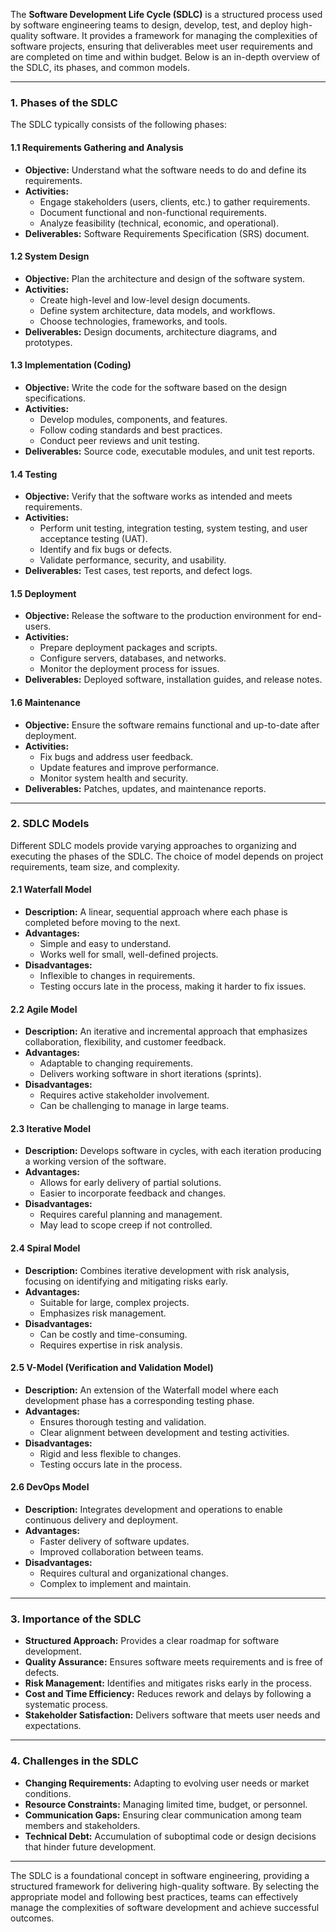 The **Software Development Life Cycle (SDLC)** is a structured process used by software engineering teams to design, develop, test, and deploy high-quality software. It provides a framework for managing the complexities of software projects, ensuring that deliverables meet user requirements and are completed on time and within budget. Below is an in-depth overview of the SDLC, its phases, and common models.

---

### **1. Phases of the SDLC**
The SDLC typically consists of the following phases:

#### **1.1 Requirements Gathering and Analysis**
- **Objective:** Understand what the software needs to do and define its requirements.
- **Activities:**
  - Engage stakeholders (users, clients, etc.) to gather requirements.
  - Document functional and non-functional requirements.
  - Analyze feasibility (technical, economic, and operational).
- **Deliverables:** Software Requirements Specification (SRS) document.

#### **1.2 System Design**
- **Objective:** Plan the architecture and design of the software system.
- **Activities:**
  - Create high-level and low-level design documents.
  - Define system architecture, data models, and workflows.
  - Choose technologies, frameworks, and tools.
- **Deliverables:** Design documents, architecture diagrams, and prototypes.

#### **1.3 Implementation (Coding)**
- **Objective:** Write the code for the software based on the design specifications.
- **Activities:**
  - Develop modules, components, and features.
  - Follow coding standards and best practices.
  - Conduct peer reviews and unit testing.
- **Deliverables:** Source code, executable modules, and unit test reports.

#### **1.4 Testing**
- **Objective:** Verify that the software works as intended and meets requirements.
- **Activities:**
  - Perform unit testing, integration testing, system testing, and user acceptance testing (UAT).
  - Identify and fix bugs or defects.
  - Validate performance, security, and usability.
- **Deliverables:** Test cases, test reports, and defect logs.

#### **1.5 Deployment**
- **Objective:** Release the software to the production environment for end-users.
- **Activities:**
  - Prepare deployment packages and scripts.
  - Configure servers, databases, and networks.
  - Monitor the deployment process for issues.
- **Deliverables:** Deployed software, installation guides, and release notes.

#### **1.6 Maintenance**
- **Objective:** Ensure the software remains functional and up-to-date after deployment.
- **Activities:**
  - Fix bugs and address user feedback.
  - Update features and improve performance.
  - Monitor system health and security.
- **Deliverables:** Patches, updates, and maintenance reports.

---

### **2. SDLC Models**
Different SDLC models provide varying approaches to organizing and executing the phases of the SDLC. The choice of model depends on project requirements, team size, and complexity.

#### **2.1 Waterfall Model**
- **Description:** A linear, sequential approach where each phase is completed before moving to the next.
- **Advantages:**
  - Simple and easy to understand.
  - Works well for small, well-defined projects.
- **Disadvantages:**
  - Inflexible to changes in requirements.
  - Testing occurs late in the process, making it harder to fix issues.

#### **2.2 Agile Model**
- **Description:** An iterative and incremental approach that emphasizes collaboration, flexibility, and customer feedback.
- **Advantages:**
  - Adaptable to changing requirements.
  - Delivers working software in short iterations (sprints).
- **Disadvantages:**
  - Requires active stakeholder involvement.
  - Can be challenging to manage in large teams.

#### **2.3 Iterative Model**
- **Description:** Develops software in cycles, with each iteration producing a working version of the software.
- **Advantages:**
  - Allows for early delivery of partial solutions.
  - Easier to incorporate feedback and changes.
- **Disadvantages:**
  - Requires careful planning and management.
  - May lead to scope creep if not controlled.

#### **2.4 Spiral Model**
- **Description:** Combines iterative development with risk analysis, focusing on identifying and mitigating risks early.
- **Advantages:**
  - Suitable for large, complex projects.
  - Emphasizes risk management.
- **Disadvantages:**
  - Can be costly and time-consuming.
  - Requires expertise in risk analysis.

#### **2.5 V-Model (Verification and Validation Model)**
- **Description:** An extension of the Waterfall model where each development phase has a corresponding testing phase.
- **Advantages:**
  - Ensures thorough testing and validation.
  - Clear alignment between development and testing activities.
- **Disadvantages:**
  - Rigid and less flexible to changes.
  - Testing occurs late in the process.

#### **2.6 DevOps Model**
- **Description:** Integrates development and operations to enable continuous delivery and deployment.
- **Advantages:**
  - Faster delivery of software updates.
  - Improved collaboration between teams.
- **Disadvantages:**
  - Requires cultural and organizational changes.
  - Complex to implement and maintain.

---

### **3. Importance of the SDLC**
- **Structured Approach:** Provides a clear roadmap for software development.
- **Quality Assurance:** Ensures software meets requirements and is free of defects.
- **Risk Management:** Identifies and mitigates risks early in the process.
- **Cost and Time Efficiency:** Reduces rework and delays by following a systematic process.
- **Stakeholder Satisfaction:** Delivers software that meets user needs and expectations.

---

### **4. Challenges in the SDLC**
- **Changing Requirements:** Adapting to evolving user needs or market conditions.
- **Resource Constraints:** Managing limited time, budget, or personnel.
- **Communication Gaps:** Ensuring clear communication among team members and stakeholders.
- **Technical Debt:** Accumulation of suboptimal code or design decisions that hinder future development.

---

The SDLC is a foundational concept in software engineering, providing a structured framework for delivering high-quality software. By selecting the appropriate model and following best practices, teams can effectively manage the complexities of software development and achieve successful outcomes.
